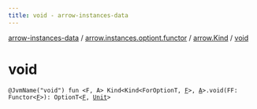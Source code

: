 ```yaml
---
title: void - arrow-instances-data
---
```


[arrow-instances-data](../../index.html) / [arrow.instances.optiont.functor](../index.html) / [arrow.Kind](index.html) / [void](./void.html)

# void

`@JvmName("void") fun <F, A> Kind<Kind<ForOptionT, `[`F`](void.html#F)`>, `[`A`](void.html#A)`>.void(FF: Functor<`[`F`](void.html#F)`>): OptionT<`[`F`](void.html#F)`, `[`Unit`](https://kotlinlang.org/api/latest/jvm/stdlib/kotlin/-unit/index.html)`>`